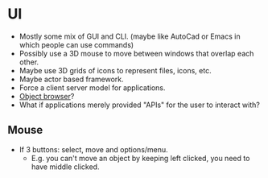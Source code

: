 # UI

 * Mostly some mix of GUI and CLI. (maybe like AutoCad or Emacs in which people can use commands)
 * Possibly use a 3D mouse to move between windows that overlap each other.
 * Maybe use 3D grids of icons to represent files, icons, etc.
 * Maybe actor based framework.
 * Force a client server model for applications.
 * [Object browser](https://wiki.c2.com/?ObjectBrowser)?
 * What if applications merely provided "APIs" for the user to interact with?

## Mouse

  * If 3 buttons: select, move and options/menu.
    * E.g. you can't move an object by keeping left clicked, you need to have middle clicked.
